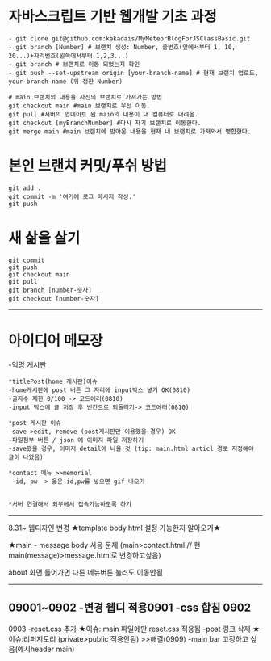 # 자바스크립트 기반 웹개발 기초 과정
```
- git clone git@github.com:kakadais/MyMeteorBlogForJSClassBasic.git
- git branch [Number] # 브랜치 생성: Number, 줄번호(앞에서부터 1, 10, 20...)+자리번호(왼쪽에서부터 1,2,3...)
- git branch # 브랜치로 이동 되었는지 확인
- git push --set-upstream origin [your-branch-name] # 현재 브랜치 업로드, your-branch-name (위 정한 Number)

# main 브랜치의 내용을 자신의 브랜치로 가져가는 방법
git checkout main #main 브랜치로 우선 이동.
git pull #서버의 업데이트 된 main의 내용이 내 컴퓨터로 내려옴.
git checkout [myBranchNumber] #다시 자기 브랜치로 이동한다.
git merge main #main 브랜치에 받아온 내용을 현재 내 브랜치로 가져와서 병합한다.

```

# 본인 브랜치 커밋/푸쉬 방법
```
git add .
git commit -m '여기에 로그 메시지 작성.'
git push
```


# 새 삶을 살기
```
git commit
git push
git checkout main
git pull
git branch [number-숫자]
git checkout [number-숫자]
```

-----------------------------------


# 아이디어 메모장

-익명 게시판

    *titlePost(home 게시판)이슈
    -home게시판에 post 버튼 그 자리에 input박스 넣기 OK(0810)
    -글자수 제한 0/100 -> 코드에러(0810) 
    -input 박스에 글 저장 후 빈칸으로 되돌리기-> 코드에러(0810)

    *post 게시판 이슈
    -save >edit, remove (post게시판만 이용했을 경우) OK
    -파일첨부 버튼 / json 에 이미지 파일 저장하기
    -save했을 경우, 이미지 detail에 나올 것 (tip: main.html articl 경로 지정해야 글이 나왔음)

    *contact 메뉴 >>memorial
     -id, pw  > 옳은 id,pw를 넣으면 gif 나오기


    *서버 연결해서 외부에서 접속가능하도록 하기


------------------------------
8.31~
웹디자인 변경
★template body.html 설정 가능한지 알아오기★

★main - message body 사용 문제
(main>contact.html // 현main(message)>message.html로 변경하고싶음)

about 화면 들어가면 다른 메뉴버튼 눌러도 이동안됨
    
-------------------------------
09001~0902
-변경 웹디 적용0901
-css 합침 0902
-------------------------------
0903
-reset.css 추가 
 ★이슈: main 파일에만 reset.css 적용됨
-post 링크 삭제
 ★이슈:리퍼지토리 (private>public 적용안됨) >>해결(0909)
-main bar 고정하고 싶음(예시header main)